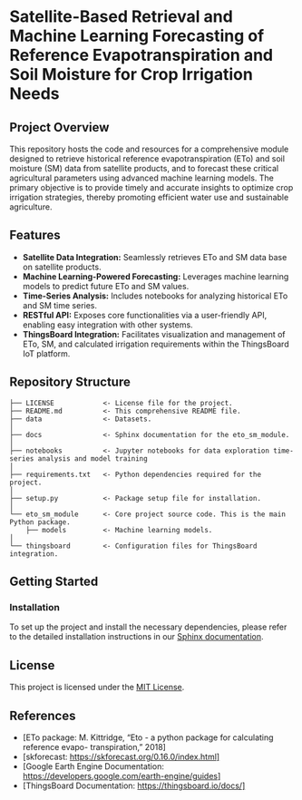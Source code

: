 # Satellite-Based Retrieval and Machine Learning Forecasting of Reference Evapotranspiration and Soil Moisture for Crop Irrigation Needs

## Project Overview

This repository hosts the code and resources for a comprehensive module designed to retrieve historical reference evapotranspiration (ETo) and soil moisture (SM) data from satellite products, and to forecast these critical agricultural parameters using advanced machine learning models. The primary objective is to provide timely and accurate insights to optimize crop irrigation strategies, thereby promoting efficient water use and sustainable agriculture.

## Features

* **Satellite Data Integration:** Seamlessly retrieves ETo and SM data base on satellite products.
* **Machine Learning-Powered Forecasting:** Leverages machine learning models to predict future ETo and SM values.
* **Time-Series Analysis:** Includes notebooks for analyzing historical ETo and SM time series.
* **RESTful API:** Exposes core functionalities via a user-friendly API, enabling easy integration with other systems.
* **ThingsBoard Integration:** Facilitates visualization and management of ETo, SM, and calculated irrigation requirements within the ThingsBoard IoT platform.

## Repository Structure

    ├── LICENSE            <- License file for the project.
    ├── README.md          <- This comprehensive README file.
    ├── data               <- Datasets.
    │
    ├── docs               <- Sphinx documentation for the eto_sm_module.
    │
    ├── notebooks          <- Jupyter notebooks for data exploration time-series analysis and model training
    │
    ├── requirements.txt   <- Python dependencies required for the project.
    │
    ├── setup.py           <- Package setup file for installation.
    │
    └── eto_sm_module      <- Core project source code. This is the main Python package.
        ├── models         <- Machine learning models.
    │
    └── thingsboard        <- Configuration files for ThingsBoard integration.  


## Getting Started

### Installation

To set up the project and install the necessary dependencies, please refer to the detailed installation instructions in our [Sphinx documentation](https://soil-eto-forecast-module.readthedocs.io/en/latest/).

## License

This project is licensed under the [MIT License](LICENSE).

## References


* [ETo package: M. Kittridge, “Eto - a python package for calculating reference evapo-
transpiration,” 2018]
* [skforecast: https://skforecast.org/0.16.0/index.html]
* [Google Earth Engine Documentation: https://developers.google.com/earth-engine/guides]
* [ThingsBoard Documentation: https://thingsboard.io/docs/]


